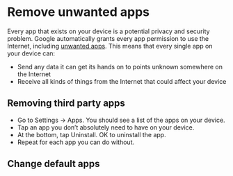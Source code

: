 # Remove unwanted apps

Every app that exists on your device is a potential privacy and security problem. Google automatically grants every 
app permission to use the Internet, including [unwanted apps](unwanted-apps.md). This means that every single app on 
your device can:

* Send any data it can get its hands on to points unknown somewhere on the Internet
* Receive all kinds of things from the Internet that could affect your device

## Removing third party apps

* Go to Settings -> Apps. You should see a list of the apps on your device.
* Tap an app you don’t absolutely need to have on your device.
* At the bottom, tap Uninstall. OK to uninstall the app.
* Repeat for each app you can do without.

## Change default apps


